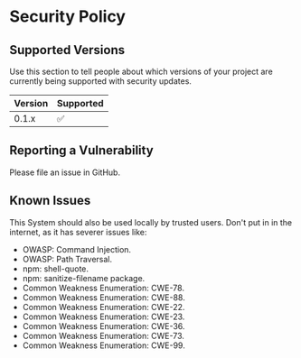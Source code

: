 # Security Policy

## Supported Versions

Use this section to tell people about which versions of your project are
currently being supported with security updates.

| Version | Supported          |
| ------- | ------------------ |
| 0.1.x   | :white_check_mark: |


## Reporting a Vulnerability

Please file an issue in GitHub.

## Known Issues

This System should also be used locally by trusted users. Don't put in in the internet, as it has severer issues like:

* OWASP: Command Injection.
* OWASP: Path Traversal.
* npm: shell-quote.
* npm: sanitize-filename package.
* Common Weakness Enumeration: CWE-78.
* Common Weakness Enumeration: CWE-88.
* Common Weakness Enumeration: CWE-22.
* Common Weakness Enumeration: CWE-23.
* Common Weakness Enumeration: CWE-36.
* Common Weakness Enumeration: CWE-73.
* Common Weakness Enumeration: CWE-99.
